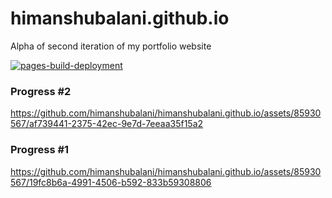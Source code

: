 # himanshubalani.github.io
Alpha of second iteration of my portfolio website

[![pages-build-deployment](https://github.com/himanshubalani/himanshubalani.github.io/actions/workflows/pages/pages-build-deployment/badge.svg?branch=v2-alpha)](https://github.com/himanshubalani/himanshubalani.github.io/actions/workflows/pages/pages-build-deployment)

### Progress #2



https://github.com/himanshubalani/himanshubalani.github.io/assets/85930567/af739441-2375-42ec-9e7d-7eeaa35f15a2



### Progress #1


https://github.com/himanshubalani/himanshubalani.github.io/assets/85930567/19fc8b6a-4991-4506-b592-833b59308806


